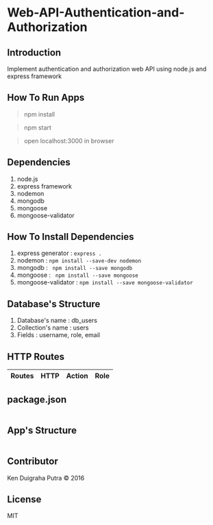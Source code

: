 # Web-API-Authentication-and-Authorization

## Introduction
Implement authentication and authorization web API using node.js and express framework

## How To Run Apps
> npm install

> npm start

> open localhost:3000 in browser

## Dependencies
1. node.js
2. express framework
3. nodemon
4. mongodb
5. mongoose
6. mongoose-validator

## How To Install Dependencies
1. express generator : ```express .```
2. nodemon : ```npm install --save-dev nodemon```
3. mongodb : ``` npm install --save mongodb```
4. mongoose : ``` npm install --save mongoose```
5. mongoose-validator : ```npm install --save mongoose-validator```

## Database's Structure

1. Database's name : db_users
2. Collection's name : users
3. Fields : username, role, email

## HTTP Routes

| Routes | HTTP | Action | Role |
|--------|------|--------|------|



## package.json

```
```

## App's Structure

```

```


## Contributor
Ken Duigraha Putra &copy; 2016

## License
MIT
